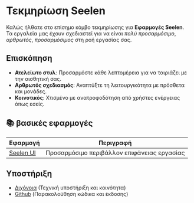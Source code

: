 # **Τεκμηρίωση Seelen**

Καλώς ήλθατε στο επίσημο κόμβο τεκμηρίωσης για **Εφαρμογές Seelen**.\
Τα εργαλεία μας έχουν σχεδιαστεί για να είναι _πολύ προσαρμόσιμο_, _αρθρωτός_,
_προσαρμόσιμος_ στη ροή εργασίας σας.

## Επισκόπηση

- **Ατελείωτο στυλ**: Προσαρμόστε κάθε λεπτομέρεια για να ταιριάζει με την
  αισθητική σας.
- **Αρθρωτός σχεδιασμός**: Αναπτύξτε τη λειτουργικότητα με πρόσθετα και μονάδες.
- **Κοινοτικός**: Χτισμένο με ανατροφοδότηση από χρήστες ενέργειας όπως εσείς.

## **📚 βασικές εφαρμογές**

| Εφαρμογή                     | Περιγραφή                                   |
| ---------------------------- | ------------------------------------------- |
| [Seelen UI](/apps/seelen-ui) | Προσαρμόσιμο περιβάλλον επιφάνειας εργασίας |

## Υποστήριξη

- [Διχόνοια](https://discord.gg/ABfASx5ZAJ) (Τεχνική υποστήριξη και κοινότητα)
- [Github](https://github.com/Seelen-Inc) (Παρακολούθηση κώδικα και έκδοσης)
